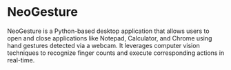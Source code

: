 # NeoGesture
NeoGesture is a Python-based desktop application that allows users to open and close applications like Notepad, Calculator, and Chrome using hand gestures detected via a webcam. It leverages computer vision techniques to recognize finger counts and execute corresponding actions in real-time.

